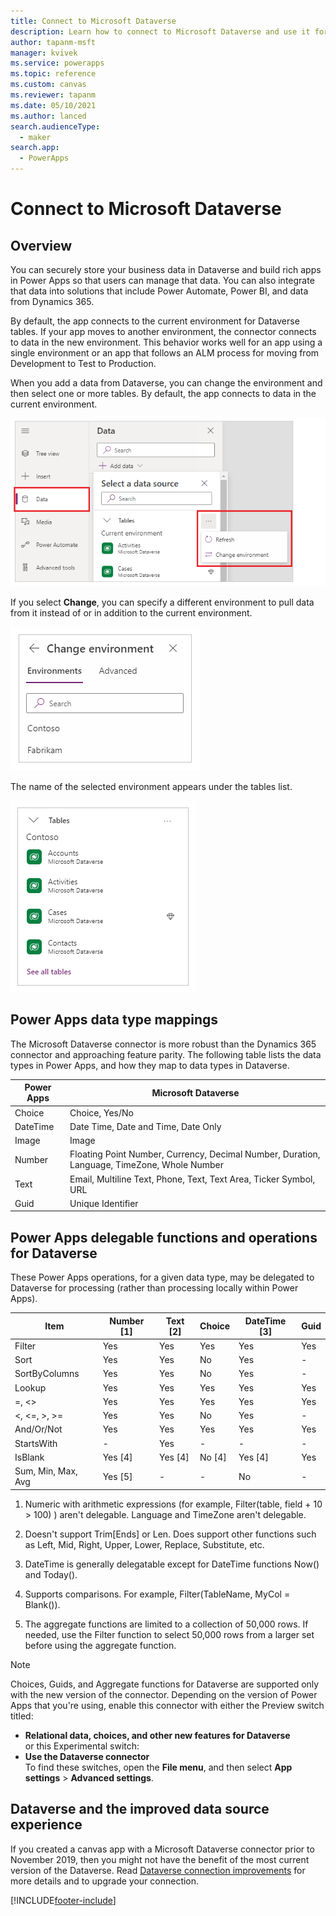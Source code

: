 ```yaml
---
title: Connect to Microsoft Dataverse
description: Learn how to connect to Microsoft Dataverse and use it for building apps in Power Apps.
author: tapanm-msft
manager: kvivek
ms.service: powerapps
ms.topic: reference
ms.custom: canvas
ms.reviewer: tapanm
ms.date: 05/10/2021
ms.author: lanced
search.audienceType: 
  - maker
search.app: 
  - PowerApps
---
```


# Connect to Microsoft Dataverse

## Overview

You can securely store your business data in Dataverse and build rich apps in Power Apps so that users can manage that data. You can also integrate that data into solutions that include Power Automate, Power BI, and data from Dynamics 365.

By default, the app connects to the current environment for Dataverse tables. If your app moves to another environment, the connector connects to data in the new environment. This behavior works well for an app using a single environment or an app that follows an ALM process for moving from Development to Test to Production.

When you add a data from Dataverse, you can change the environment and then select one or more tables. By default, the app connects to data in the current environment.

![Default environment](media/connection-common-data-service/common-data-service-connection-change-environment.png)

If you select **Change**, you can specify a different environment to pull data from it instead of or in addition to the current environment.

![Other environments](media/connection-common-data-service/common-data-service-connection-select-environment.png)

The name of the selected environment appears under the tables list.

![New environments](media/connection-common-data-service/common-data-service-connection-after-change-environment.png)

## Power Apps data type mappings

The Microsoft Dataverse connector is more robust than the Dynamics 365 connector and approaching feature parity. The following table lists the data types in Power Apps, and how they map to data types in Dataverse.

| Power Apps | Microsoft Dataverse                                                                                            |
|-----------------------------------|---------------------------------------------------------------------------------------------|
| Choice                            | Choice, Yes/No                                                                              |
| DateTime                          | Date Time, Date and Time, Date Only                                                         |
| Image                             | Image                                                                                       |
| Number                            | Floating Point Number, Currency, Decimal Number, Duration, Language, TimeZone, Whole Number |
| Text                              | Email, Multiline Text, Phone, Text, Text Area, Ticker Symbol, URL                           |
| Guid                              | Unique Identifier                                                                           |

## Power Apps delegable functions and operations for Dataverse

These Power Apps operations, for a given data type, may be delegated to
Dataverse for processing (rather than processing locally within Power Apps).

| **Item**                                                        | **Number [1]** | **Text [2]** | **Choice** | **DateTime [3]** | **Guid** |
|-----------------------------------------------------------------|----------------|--------------|------------|------------------|----------|
| Filter                                                          | Yes            | Yes          | Yes        | Yes              | Yes      |
| Sort                                                            | Yes            | Yes          | No         | Yes              | \-       |
| SortByColumns                                                   | Yes            | Yes          | No         | Yes              | \-       |
| Lookup                                                          | Yes            | Yes          | Yes        | Yes              | Yes      |
| =, \<\>                                                         | Yes            | Yes          | Yes        | Yes              | Yes      |
| \<, \<=, \>, \>=                                                | Yes            | Yes          | No         | Yes              | \-       |
| And/Or/Not                                                      | Yes            | Yes          | Yes        | Yes              | Yes      |
| StartsWith                                                      | \-             | Yes          | \-         | \-               | \-       |
| IsBlank                                                         | Yes [4]        | Yes [4]      | No [4]     | Yes [4]          | Yes      |
| Sum, Min, Max, Avg                                              | Yes [5]        | \-           | \-         | No               | \-       |

1.  Numeric with arithmetic expressions (for example, Filter(table, field + 10
    \> 100) ) aren't delegable. Language and TimeZone aren't delegable.

2.  Doesn't support Trim[Ends] or Len. Does support other functions such as
    Left, Mid, Right, Upper, Lower, Replace, Substitute, etc.

3.  DateTime is generally delegatable except for DateTime functions Now() and
    Today().

4.  Supports comparisons. For example, Filter(TableName, MyCol = Blank()).

5.  The aggregate functions are limited to a collection of 50,000 rows. If
    needed, use the Filter function to select 50,000 rows from a larger set
    before using the aggregate function.

> [!NOTE]
> Choices, Guids, and Aggregate functions for Dataverse are supported only with
the new version of the connector. Depending on the version of Power Apps that
you're using, enable this connector with either the Preview switch titled:
> - **Relational data, choices, and other new features for Dataverse**  
> or this Experimental switch:
> - **Use the Dataverse connector**  
> To find these switches, open the **File menu**, and then select **App settings** \> **Advanced settings**.

## Dataverse and the improved data source experience

If you created a canvas app with a Microsoft Dataverse connector prior to November 2019, then you might not have the benefit of the most current version of the Dataverse. Read [Dataverse connection improvements](../use-native-cds-connector.md) for more details and to upgrade your connection.


[!INCLUDE[footer-include](../../../includes/footer-banner.md)]